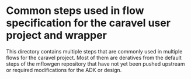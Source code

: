 # Common steps used in flow specification for the caravel user project and wrapper

This directory contains multiple steps that are commonly used in multiple flows for the caravel project. Most of them are deratives from the default steps of the mflowgen repository that have not yet been pushed upstream or required modifications for the ADK or design.